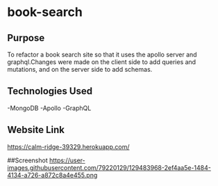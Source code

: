 # book-search

## Purpose
To refactor a book search site so that it uses the apollo server and graphql.Changes were made on the client side to add queries and mutations, and on the server side to add schemas.

## Technologies Used
-MongoDB
-Apollo
-GraphQL

## Website Link
https://calm-ridge-39329.herokuapp.com/

##Screenshot
https://user-images.githubusercontent.com/79220129/129483968-2ef4aa5e-1484-4134-a726-a872c8a4e455.png

